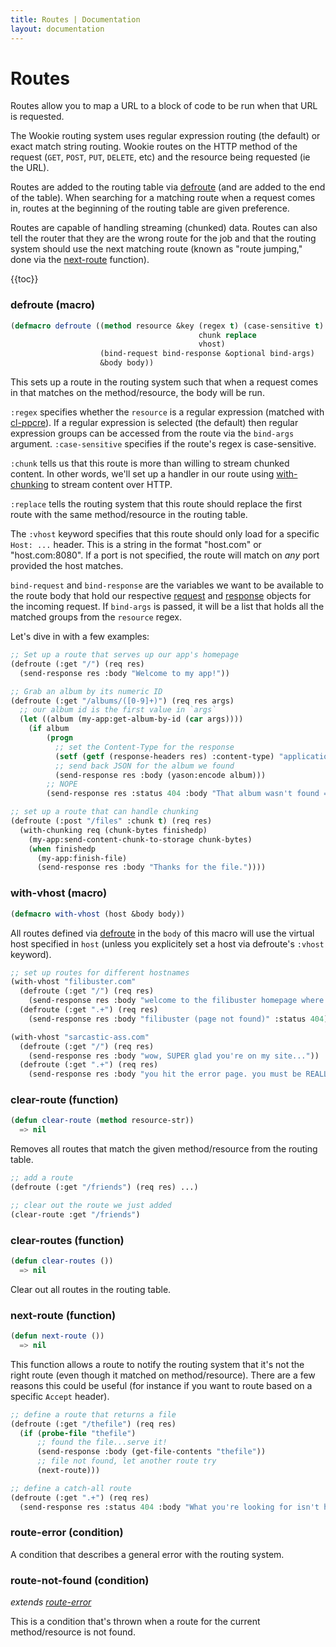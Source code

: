 ```yaml
---
title: Routes | Documentation
layout: documentation
---
```


Routes
======
Routes allow you to map a URL to a block of code to be run when that URL is
requested.

The Wookie routing system uses regular expression routing (the default) or exact
match string routing. Wookie routes on the HTTP method of the request (`GET`,
`POST`, `PUT`, `DELETE`, etc) and the resource being requested (ie the URL).

Routes are added to the routing table via [defroute](#defroute) (and are added
to the end of the table). When searching for a matching route when a request
comes in, routes at the beginning of the routing table are given preference.

Routes are capable of handling streaming (chunked) data. Routes can also tell
the router that they are the wrong route for the job and that the routing
system should use the next matching route (known as "route jumping," done via
the [next-route](#next-route) function).

{{toc}}

### defroute (macro)
```lisp
(defmacro defroute ((method resource &key (regex t) (case-sensitive t)
                                          chunk replace
                                          vhost)
                    (bind-request bind-response &optional bind-args)
                    &body body))
```

This sets up a route in the routing system such that when a request comes in
that matches on the method/resource, the body will be run.

`:regex` specifies whether the `resource` is a regular expression (matched with
[cl-ppcre](http://weitz.de/cl-ppcre/)). If a regular expression is selected
(the default) then regular expression groups can be accessed from the route via
the `bind-args` argument. `:case-sensitive` specifies if the route's regex is
case-sensitive.

`:chunk` tells us that this route is more than willing to stream chunked
content. In other words, we'll set up a handler in our route using [with-chunking](/docs/request-handling#with-chunking)
to stream content over HTTP.

`:replace` tells the routing system that this route should replace the first 
route with the same method/resource in the routing table.

The `:vhost` keyword specifies that this route should only load for a specific
`Host: ...` header. This is a string in the format "host.com" or
"host.com:8080". If a port is not specified, the route will match on *any* port
provided the host matches.

`bind-request` and `bind-response` are the variables we want to be available to
the route body that hold our respective [request](/docs/request-handling#request)
and [response](/docs/request-handling#response) objects for the incoming
request. If `bind-args` is passed, it will be a list that holds all the matched
groups from the `resource` regex.

Let's dive in with a few examples:

```lisp
;; Set up a route that serves up our app's homepage
(defroute (:get "/") (req res)
  (send-response res :body "Welcome to my app!"))

;; Grab an album by its numeric ID
(defroute (:get "/albums/([0-9]+)") (req res args)
  ;; our album id is the first value in `args`
  (let ((album (my-app:get-album-by-id (car args))))
    (if album
        (progn
          ;; set the Content-Type for the response
          (setf (getf (response-headers res) :content-type) "application/vnd.myapp.album+json")
          ;; send back JSON for the album we found
          (send-response res :body (yason:encode album)))
        ;; NOPE
        (send-response res :status 404 :body "That album wasn't found =["))))

;; set up a route that can handle chunking
(defroute (:post "/files" :chunk t) (req res)
  (with-chunking req (chunk-bytes finishedp)
    (my-app:send-content-chunk-to-storage chunk-bytes)
    (when finishedp
      (my-app:finish-file)
      (send-response res :body "Thanks for the file."))))
```

### with-vhost (macro)
```lisp
(defmacro with-vhost (host &body body))
```

All routes defined via [defroute](#defroute) in the `body` of this macro will
use the virtual host specified in `host` (unless you explicitely set a host via
defroute's `:vhost` keyword).

```lisp
;; set up routes for different hostnames
(with-vhost "filibuster.com"
  (defroute (:get "/") (req res)
    (send-response res :body "welcome to the filibuster homepage where the text never ends and the fun never stops...in fact, i'd like to tell you a story abou..."))
  (defroute (:get ".+") (req res)
    (send-response res :body "filibuster (page not found)" :status 404)))

(with-vhost "sarcastic-ass.com"
  (defroute (:get "/") (req res)
    (send-response res :body "wow, SUPER glad you're on my site..."))
  (defroute (:get ".+") (req res)
    (send-response res :body "you hit the error page. you must be REALLY smart.")))
```

### clear-route (function)
```lisp
(defun clear-route (method resource-str))
  => nil
```

Removes all routes that match the given method/resource from the routing table.

```lisp
;; add a route
(defroute (:get "/friends") (req res) ...)

;; clear out the route we just added
(clear-route :get "/friends")
```

### clear-routes (function)
```lisp
(defun clear-routes ())
  => nil
```

Clear out all routes in the routing table.

### next-route (function)
```lisp
(defun next-route ())
  => nil
```

This function allows a route to notify the routing system that it's not the
right route (even though it matched on method/resource). There are a few
reasons this could be useful (for instance if you want to route based on a
specific `Accept` header).

```lisp
;; define a route that returns a file
(defroute (:get "/thefile") (req res)
  (if (probe-file "thefile")
      ;; found the file...serve it!
      (send-response :body (get-file-contents "thefile"))
      ;; file not found, let another route try
      (next-route)))

;; define a catch-all route
(defroute (:get ".+") (req res)
  (send-response res :status 404 :body "What you're looking for isn't here."))
```

### route-error (condition)
A condition that describes a general error with the routing system.

### route-not-found (condition)
_extends [route-error](#route-error)_

This is a condition that's thrown when a route for the current method/resource
is not found.


